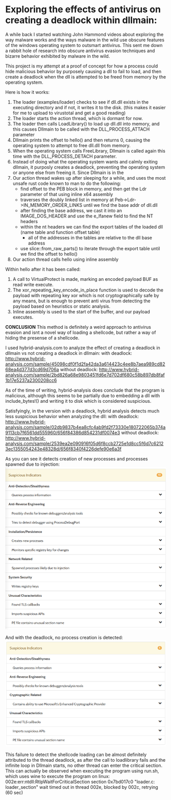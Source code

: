# Exploring the effects of antivirus on creating a deadlock within dllmain:

A while back I started watching John Hammond videos about exploring the way malware works and the ways malware in the 
wild use obscure features of the windows operating system to outsmart antivirus. 
This sent me down a rabbit hole of research into obscure antivirus evasion techniques and bizarre behavior exhibited by 
malware in the wild.


This project is my attempt at a proof of concept for how a process could hide malicious behavior by purposely causing a 
dll to fail to load, and then create a deadlock when the dll is attempted to be freed from memory by the operating system.


Here is how it works:

1. The loader (examples/loader) checks to see if dll.dll exists in the executing directory and if not, it writes it to the disk. (this makes it easier for me to upload to virustotal and get a good reading)
2. The loader starts the action thread, which is dormant for now.
3. The loader then calls LoadLibrary() to load up dll.dll into memory, and this causes Dllmain to be called with the DLL_PROCESS_ATTACH parameter
4. Dllmain prints the offset to hello() and then returns 0, causing the operating system to attempt to free dll.dll from memory.
5. When the operating system calls FreeLibrary, Dllmain is called again this time with the DLL_PROCESS_DETACH parameter.
6. Instead of doing what the operating system wants and calmly exiting dllmain, it purposly creates a deadlock, preventing the operating system or anyone else from freeing it. Since Dllmain is in the 
7. Our action thread wakes up after sleeping for a while, and uses the most unsafe rust code known to man to do the following:
   * find offset to the PEB block in memory, and then get the Ldr parameter of that using inline x64 assembly
   * traverses the doubly linked list in memory at Peb->Ldr->IN_MEMORY_ORDER_LINKS until we find the base addr of dll.dll
   * after finding the base address, we cast it into an IMAGE_DOS_HEADER and use the e_lfanew field to find the NT headers
   * within the nt headers we can find the export tables of the loaded dll (name table and function offset table)
     * all of the addresses in the tables are relative to the dll base address 
   * use slice::from_raw_parts() to iterate through the export table until we find the offset to hello()
8. Our action thread calls hello using inline assembly


Within hello after it has been called:

1. A call to VirtualProtect is made, marking an encoded payload BUF as read write execute.
2. The xor_repeating_key_encode_in_place function is used to decode the payload with repeating key xor which is not cryptographically safe by any means, but is enough to prevent anti virus from detecting the payload based on heuristics or static analysis.
3. Inline assembly is used to the start of the buffer, and our payload executes.




**CONCLUSION**
This method is definitely a weird approach to antivirus evasion and isnt a novel way of loading a shellcode, but rather 
a way of hiding the presense of a shellcode. 

I used hybrid-analysis.com to analyze the effect of creating a deadlock in dllmain vs not creating a deadlock in dllmain:
with deadlock: http://www.hybrid-analysis.com/sample/45098cdf0f1d2fa42da3a614423c4ee8b7aea989cd8268ea4d377d3cd69d706a
without deadlock: http://www.hybrid-analysis.com/sample/2bd826a68e9803451fd6e7d702df680c58b897db8faf1b17e5237a2300208cc6


As of the time of writing, hybrid-analysis does conclude that the program is malicious, although this seems to be partially
due to embedding a dll with include_bytes!() and writing it to disk which is considered suspicious.

Satisfyingly, in the version with a deadlock, hybrid analysis detects much less suspicious behavior when analyzing the dll:
with deadlock: http://www.hybrid-analysis.com/sample/02db9837b4ea8cfc4ab9fd2f73330e180722065b374a9113cb7f6561dd555960/656f84386d854231df0074e3
without deadlock: http://www.hybrid-analysis.com/sample/2539ea2e090916f05d6f8ccb2725e1d8cc5f6d7c62123ec1355054243e48328d/656f8340f4226defe90e6a3f

As you can see it detects creation of new processes and processes spawned due to injection:
![](no_deadlock_dll.png "without deadlock")


And with the deadlock, no process creation is detected:
![](dll_with_deadlock.png)

This failure to detect the shellcode loading can be almost definitely attributed to the thread deadlock, as after the call
to loadlibrary fails and the infinite loop in Dllmain starts, no other thread can enter the critical section. This can 
actually be observed when executing the program using run.sh, which uses wine to execute the program on linux:
002e:err:ntdll:RtlpWaitForCriticalSection section 0x7bd017c0 "loader.c: loader_section" wait timed out in thread 002e, blocked by 002c, retrying (60 sec)
